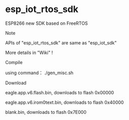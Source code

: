 esp_iot_rtos_sdk
================

ESP8266 new SDK based on FreeRTOS

   
Note

APIs of "esp_iot_rtos_sdk" are same as "esp_iot_sdk"

More details in "Wiki" !

   
Compile

using command： ./gen_misc.sh
   

Download

eagle.app.v6.flash.bin, downloads to flash 0x00000

eagle.app.v6.irom0text.bin, downloads to flash 0x40000

blank.bin, downloads to flash 0x7E000
